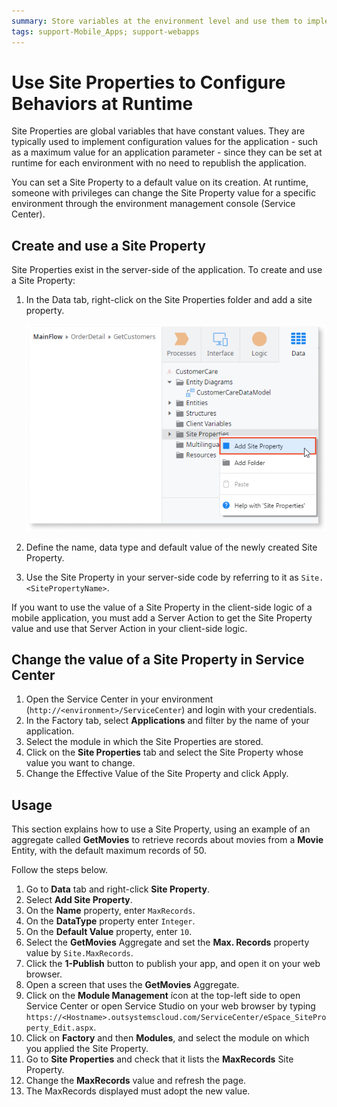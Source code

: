 ```yaml
---
summary: Store variables at the environment level and use them to implement application behaviors that are configurable at runtime.
tags: support-Mobile_Apps; support-webapps
---
```


# Use Site Properties to Configure Behaviors at Runtime

Site Properties are global variables that have constant values. They are typically used to implement configuration values for the application - such as a maximum value for an application parameter - since they can be set at runtime for each environment with no need to republish the application.

You can set a Site Property to a default value on its creation. At runtime, someone with privileges can change the Site Property value for a specific environment through the environment management console (Service Center).

## Create and use a Site Property

Site Properties exist in the server-side of the application. To create and use a Site Property:

1. In the Data tab, right-click on the Site Properties folder and add a site property.

    ![](images/site-property.png)

1. Define the name, data type and default value of the newly created Site Property.

1. Use the Site Property in your server-side code by referring to it as `Site.<SitePropertyName>`.

If you want to use the value of a Site Property in the client-side logic of a mobile application, you must add a Server Action to get the Site Property value and use that Server Action in your client-side logic.

## Change the value of a Site Property in Service Center

1. Open the Service Center in your environment (`http://<environment>/ServiceCenter`) and login with your credentials.
1. In the Factory tab, select **Applications** and filter by the name of your application.
1. Select the module in which the Site Properties are stored.
1. Click on the **Site Properties** tab and select the Site Property whose value you want to change.
1. Change the Effective Value of the Site Property and click Apply.

## Usage

This section explains how to use a Site Property, using an example of an aggregate called **GetMovies** to retrieve records about movies from a **Movie** Entity, with the default maximum records of 50.

Follow the steps below.

1. Go to **Data** tab and right-click **Site Property**.
1. Select **Add Site Property**.
1. On the **Name** property, enter `MaxRecords`.
1. On the **DataType** property enter `Integer`.
1. On the **Default Value** property, enter `10`.
1. Select the **GetMovies** Aggregate and set the **Max. Records** property value by `Site.MaxRecords`.
1. Click the **1-Publish** button to publish your app, and open it on your web browser.
1. Open a screen that uses the **GetMovies** Aggregate.
1. Click on the **Module Management** ícon at the top-left side to open Service Center or open Service Studio on your web browser by typing `https://<Hostname>.outsystemscloud.com/ServiceCenter/eSpace_SiteProperty_Edit.aspx`.
1. Click on **Factory** and then **Modules**, and select the module on which you applied the Site Property.
1. Go to **Site Properties** and check that it lists the **MaxRecords** Site Property.
1. Change the **MaxRecords** value and refresh the page.
1. The MaxRecords displayed must adopt the new value.
